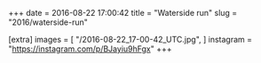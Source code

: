 +++
date = 2016-08-22 17:00:42
title = "Waterside run"
slug = "2016/waterside-run"

[extra]
images = [
    "/2016-08-22_17-00-42_UTC.jpg",
]
instagram = "https://instagram.com/p/BJayiu9hFgx"
+++


